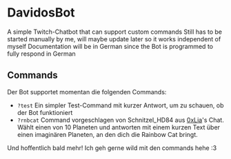 # DavidosBot
A simple Twitch-Chatbot that can support custom commands
Still has to be started manually by me, will maybe update later so it works independent of myself
Documentation will be in German since the Bot is programmed to fully respond in German

## Commands
Der Bot supportet momentan die folgenden Commands:
- `?test`
Ein simpler Test-Command mit kurzer Antwort, um zu schauen, ob der Bot funktioniert
- `?rnbcat` 
Command vorgeschlagen von Schnitzel_HD84 aus [0xLia](https://www.twitch.tv/0xlia)'s Chat.
Wählt einen von 10 Planeten und antworten mit einem kurzen Text über einen imaginären Planeten, an den dich die Rainbow Cat bringt.

Und hoffentlich bald mehr! Ich geh gerne wild mit den commands hehe :3

